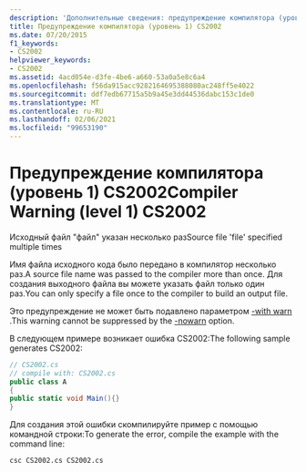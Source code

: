 ```yaml
---
description: 'Дополнительные сведения: предупреждение компилятора (уровень 1) CS2002'
title: Предупреждение компилятора (уровень 1) CS2002
ms.date: 07/20/2015
f1_keywords:
- CS2002
helpviewer_keywords:
- CS2002
ms.assetid: 4acd054e-d3fe-4be6-a660-53a0a5e8c6a4
ms.openlocfilehash: f56da915acc9282164695388080ac248ff5e4022
ms.sourcegitcommit: ddf7edb67715a5b9a45e3dd44536dabc153c1de0
ms.translationtype: MT
ms.contentlocale: ru-RU
ms.lasthandoff: 02/06/2021
ms.locfileid: "99653190"
---
```

# <a name="compiler-warning-level-1-cs2002"></a><span data-ttu-id="57078-103">Предупреждение компилятора (уровень 1) CS2002</span><span class="sxs-lookup"><span data-stu-id="57078-103">Compiler Warning (level 1) CS2002</span></span>

<span data-ttu-id="57078-104">Исходный файл "файл" указан несколько раз</span><span class="sxs-lookup"><span data-stu-id="57078-104">Source file 'file' specified multiple times</span></span>  
  
 <span data-ttu-id="57078-105">Имя файла исходного кода было передано в компилятор несколько раз.</span><span class="sxs-lookup"><span data-stu-id="57078-105">A source file name was passed to the compiler more than once.</span></span> <span data-ttu-id="57078-106">Для создания выходного файла вы можете указать файл только один раз.</span><span class="sxs-lookup"><span data-stu-id="57078-106">You can only specify a file once to the compiler to build an output file.</span></span>  
  
 <span data-ttu-id="57078-107">Это предупреждение не может быть подавлено параметром [-with warn](../language-reference/compiler-options/nowarn-compiler-option.md) .</span><span class="sxs-lookup"><span data-stu-id="57078-107">This warning cannot be suppressed by the [-nowarn](../language-reference/compiler-options/nowarn-compiler-option.md) option.</span></span>  
  
 <span data-ttu-id="57078-108">В следующем примере возникает ошибка CS2002:</span><span class="sxs-lookup"><span data-stu-id="57078-108">The following sample generates CS2002:</span></span>  
  
```csharp  
// CS2002.cs  
// compile with: CS2002.cs  
public class A  
{  
public static void Main(){}  
}  
```  
  
 <span data-ttu-id="57078-109">Для создания этой ошибки скомпилируйте пример с помощью командной строки:</span><span class="sxs-lookup"><span data-stu-id="57078-109">To generate the error, compile the example with the command line:</span></span>  
  
```console  
csc CS2002.cs CS2002.cs  
```
